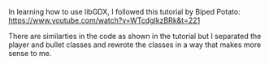 In learning how to use libGDX, I followed this tutorial by Biped Potato: https://www.youtube.com/watch?v=WTcdgIkzBRk&t=221

There are similarties in the code as shown in the tutorial but I separated the player and bullet classes and rewrote the classes in a way that makes more sense to me.
